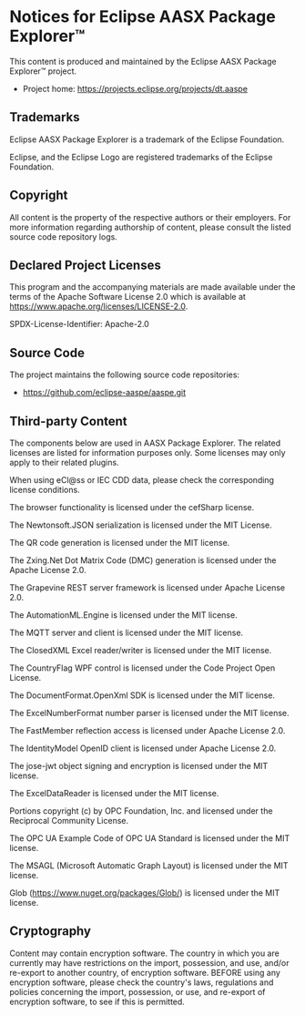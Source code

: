 # Notices for Eclipse AASX Package Explorer™

This content is produced and maintained by the Eclipse AASX Package Explorer™ project.

 * Project home: https://projects.eclipse.org/projects/dt.aaspe

## Trademarks

Eclipse AASX Package Explorer is a trademark of the Eclipse Foundation.

Eclipse, and the Eclipse Logo are registered trademarks of the Eclipse Foundation.

## Copyright

All content is the property of the respective authors or their employers.
For more information regarding authorship of content, please consult the
listed source code repository logs.

## Declared Project Licenses

This program and the accompanying materials are made available under the
terms of the Apache Software License 2.0 which is available at 
https://www.apache.org/licenses/LICENSE-2.0.

SPDX-License-Identifier: Apache-2.0

## Source Code

The project maintains the following source code repositories:

 * https://github.com/eclipse-aaspe/aaspe.git

## Third-party Content

The components below are used in AASX Package Explorer.
The related licenses are listed for information purposes only.
Some licenses may only apply to their related plugins.

When using eCl@ss or IEC CDD data, please check the corresponding license
conditions.

The browser functionality is licensed under the cefSharp license.

The Newtonsoft.JSON serialization is licensed under the MIT License.

The QR code generation is licensed under the MIT license.

The Zxing.Net Dot Matrix Code (DMC) generation is licensed under
the Apache License 2.0.

The Grapevine REST server framework is licensed under Apache License 2.0.

The AutomationML.Engine is licensed under the MIT license.

The MQTT server and client is licensed under the MIT license.

The ClosedXML Excel reader/writer is licensed under the MIT license.

The CountryFlag WPF control is licensed under the Code Project Open License.

The DocumentFormat.OpenXml SDK is licensed under the MIT license.

The ExcelNumberFormat number parser is licensed under the MIT license.

The FastMember reflection access is licensed under Apache License 2.0.

The IdentityModel OpenID client is licensed under Apache License 2.0.

The jose-jwt object signing and encryption is licensed under the
MIT license.

The ExcelDataReader is licensed under the MIT license.

Portions copyright (c) by OPC Foundation, Inc. and licensed under the
Reciprocal Community License.

The OPC UA Example Code of OPC UA Standard is licensed under the MIT license.

The MSAGL (Microsoft Automatic Graph Layout) is licensed under the MIT license.

Glob (https://www.nuget.org/packages/Glob/) is licensed under the MIT license.

## Cryptography

Content may contain encryption software. The country in which you are currently
may have restrictions on the import, possession, and use, and/or re-export to
another country, of encryption software. BEFORE using any encryption software,
please check the country's laws, regulations and policies concerning the import,
possession, or use, and re-export of encryption software, to see if this is
permitted.
